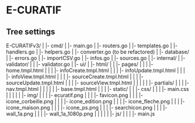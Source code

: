 # E-CURATIF

## Tree settings

E-CURATIFv3/
|
|- cmd/
|  |- main.go
|  |- routers.go
|  |- templates.go
|  |- handlers.go
|  |- helpers.go
|  |- converter.go (to be refactored)
|
|- database/
|  |- errors.go
|  |- importCSV.go
|  |- infos.go
|  |- sources.go
|
|- internal/
|  |- validator/
|  |  |- validator.go
|
|- ui/
|  |- html/
|  |  |- pages/
|  |  |  |- home.tmpl.html
|  |  |  |- infoCreate.tmpl.html
|  |  |  |- infoUpdate.tmpl.html
|  |  |  |- infoView.tmpl.html
|  |  |  |- sourceCreate.tmpl.html
|  |  |  |- sourceUpdate.tmpl.html
|  |  |  |- sourceView.tmpl.html
|  |  |
|  |  |- partials/
|  |  |  |- nav.tmpl.html
|  |  |
|  |  |- base.tmpl.html
|  |
|  |- static/
|  |  |- css/
|  |  |  |- main.css
|  |  |
|  |  |- img/
|  |  |  |- ecuratif.png
|  |  |  |- favicon.png
|  |  |  |- icone_corbeille.png
|  |  |  |- icone_edition.png
|  |  |  |- icone_fleche.png
|  |  |  |- icone_maison.png
|  |  |  |- icone_ps.png
|  |  |  |- searchicon.png
|  |  |  |- wall_1a.png
|  |  |  |- wall_1a_1080p.png
|  |  |
|  |  |- js/
|  |  |  |- main.js
